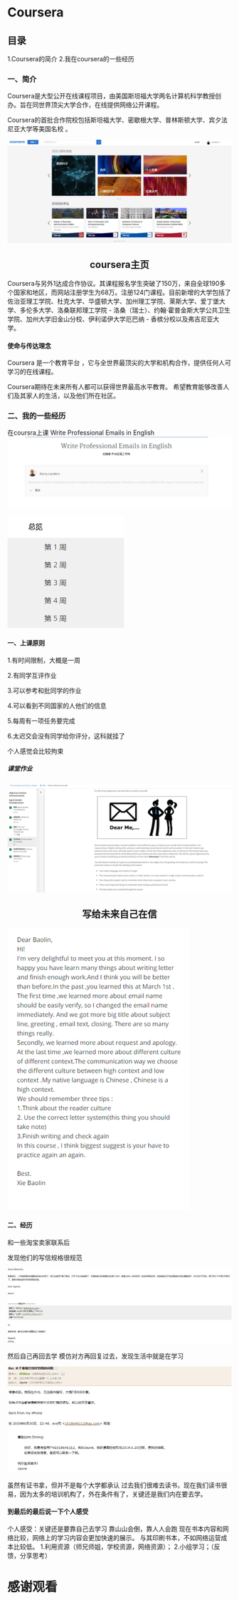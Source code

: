 # Coursera

## 目录
1.Coursera的简介
2.我在coursera的一些经历

### 一、简介

Coursera是大型公开在线课程项目，由美国斯坦福大学两名计算机科学教授创办。旨在同世界顶尖大学合作，在线提供网络公开课程。

Coursera的首批合作院校包括斯坦福大学、密歇根大学、普林斯顿大学、宾夕法尼亚大学等美国名校   。


![coursera主页](./coursera/1.png)

<center><h2>coursera主页</h2> </center>

Coursera与另外1达成合作协议。其课程报名学生突破了150万，来自全球190多个国家和地区，而网站注册学生为68万。注册124门课程。目前新增的大学包括了佐治亚理工学院、杜克大学、华盛顿大学、加州理工学院、莱斯大学、爱丁堡大学、多伦多大学、洛桑联邦理工学院 - 洛桑（瑞士）、约翰·霍普金斯大学公共卫生学院、加州大学旧金山分校、伊利诺伊大学厄巴纳 - 香槟分校以及弗吉尼亚大学。


#### 使命与传达理念

Coursera 是一个教育平台  ，它与全世界最顶尖的大学和机构合作，提供任何人可学习的在线课程。

Coursera期待在未来所有人都可以获得世界最高水平教育。 希望教育能够改善人们及其家人的生活，以及他们所在社区。




### 二、我的一些经历


在coursra上课
Write Professional Emails in English
![](./coursera/2.png)

![](./coursera/3.png)


#### 一、上课原则

1.有时间限制，大概是一周

2.有同学互评作业

3.可以参考和批同学的作业

4.可以看到不同国家的人他们的信息

5.每周有一项任务要完成

6.太迟交会没有同学给你评分，这科就挂了

个人感觉会比较拘束

##### 课堂作业
![](./coursera/4.png)

<center><h2>写给未来自己在信</h2> </center>

![](./coursera/5.png)

#### 二、经历
和一些淘宝卖家联系后

发现他们的写信规格很规范

![](./coursera/7.png)

然后自己再回去学
模仿对方再回复过去，发现生活中就是在学习

![](./coursera/6.png)

虽然有证书拿，但并不是每个大学都承认
过去我们很难去读书，现在我们读书很易，因为太多的培训机构了，外在条件有了，关键还是我们内在要去学。

#### 到最后的最后说一下个人感受
个人感受：关键还是要靠自己去学习
靠山山会倒，靠人人会跑
现在书本内容和网络比较，网络上的学习内容会更加快速的展示。
与其印刷书本，不如网络运营成本比较低。
1.利用资源（师兄师姐，学校资源，网络资源）；
2.小组学习；（反馈，分享思考）

# 感谢观看
